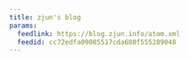 ```yaml
---
title: zjun's blog
params:
  feedlink: https://blog.zjun.info/atom.xml
  feedid: cc72edfa09085517cda680f555289048
---
```

